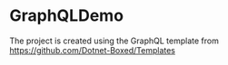 # GraphQLDemo

The project is created using the GraphQL template from https://github.com/Dotnet-Boxed/Templates

